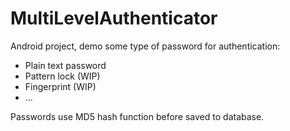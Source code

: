 # MultiLevelAuthenticator

Android project, demo some type of password for authentication:
- Plain text password
- Pattern lock (WIP)
- Fingerprint (WIP)
- ...

Passwords use MD5 hash function before saved to database.
